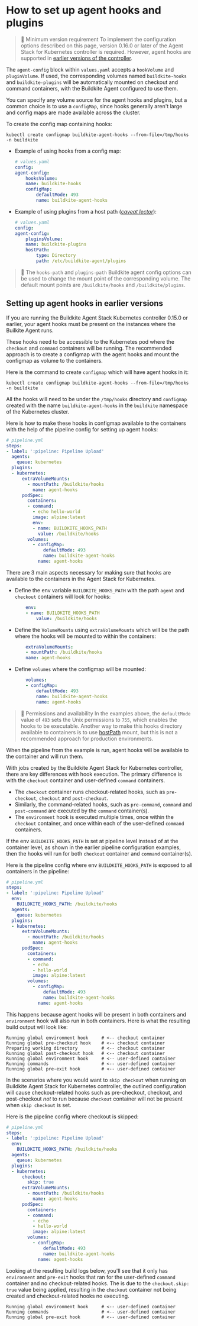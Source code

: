 # How to set up agent hooks and plugins

> 📘 Minimum version requirement
> To implement the configuration options described on this page, version 0.16.0 or later of the Agent Stack for Kubernetes controller is required. However, agent hooks are supported in [earlier versions of the controller](#setting-up-agent-hooks-in-earlier-versions).

The `agent-config` block within `values.yaml` accepts a `hookVolume` and `pluginVolume`. If used, the corresponding volumes named `buildkite-hooks` and `buildkite-plugins` will be automatically mounted on checkout and command containers, with the Buildkite Agent configured to use them.

You can specify any volume source for the agent hooks and plugins, but a common choice is to use a `configMap`, since hooks generally aren't large and config maps are made available across the cluster.

To create the config map containing hooks:

```shell
kubectl create configmap buildkite-agent-hooks --from-file=/tmp/hooks -n buildkite
```

- Example of using hooks from a config map:

    ```yaml
    # values.yaml
    config:
    agent-config:
        hooksVolume:
        name: buildkite-hooks
        configMap:
            defaultMode: 493
            name: buildkite-agent-hooks
    ```

- Example of using plugins from a host path ([_caveat lector_](https://kubernetes.io/docs/concepts/storage/volumes/#hostpath)):

    ```yaml
    # values.yaml
    config:
    agent-config:
        pluginsVolume:
        name: buildkite-plugins
        hostPath:
            type: Directory
            path: /etc/buildkite-agent/plugins
    ```

> 📘
> The `hooks-path` and `plugins-path` Buildkite agent config options can be used to change the mount point of the corresponding volume. The default mount points are `/buildkite/hooks` and `/buildkite/plugins`.

## Setting up agent hooks in earlier versions

If you are running the Buildkite Agent Stack Kubernetes controller 0.15.0 or earlier, your agent hooks must be present on the instances where the Builkite Agent runs.

These hooks need to be accessible to the Kubernetes pod where the `checkout` and `command` containers will be running. The recommended approach is to create a configmap with the agent hooks and mount the configmap as volume to the containers.

Here is the command to create `configmap` which will have agent hooks in it:

```shell
kubectl create configmap buildkite-agent-hooks --from-file=/tmp/hooks -n buildkite
```

All the hooks will need to be under the `/tmp/hooks` directory and `configmap` created with the name `buildkite-agent-hooks` in the `buildkite` namespace of the Kubernetes cluster.

Here is how to make these hooks in configmap available to the containers with the help of the pipeline config for setting up agent hooks:

```yaml
# pipeline.yml
steps:
- label: ':pipeline: Pipeline Upload'
  agents:
    queue: kubernetes
  plugins:
  - kubernetes:
      extraVolumeMounts:
        - mountPath: /buildkite/hooks
          name: agent-hooks
      podSpec:
        containers:
        - command:
          - echo hello-world
          image: alpine:latest
          env:
          - name: BUILDKITE_HOOKS_PATH
            value: /buildkite/hooks
        volumes:
          - configMap:
              defaultMode: 493
              name: buildkite-agent-hooks
            name: agent-hooks
```

There are 3 main aspects necessary for making sure that hooks are available to the containers in the Agent Stack for Kubernetes.

- Define the env variable `BUILDKITE_HOOKS_PATH` with the path `agent` and `checkout` containers will look for hooks:

    ```yaml
        env:
        - name: BUILDKITE_HOOKS_PATH
            value: /buildkite/hooks
    ```

- Define the `VolumeMounts` using `extraVolumeMounts` which will be the path where the hooks will be mounted to within the containers:

    ```yaml
        extraVolumeMounts:
        - mountPath: /buildkite/hooks
        name: agent-hooks
    ```

- Define `volumes` where the configmap will be mounted:

    ```yaml
        volumes:
        - configMap:
            defaultMode: 493
            name: buildkite-agent-hooks
            name: agent-hooks
    ```

> 📘 Permissions and availability
> In the examples above, the `defaultMode` value of `493` sets the Unix permissions to `755`, which enables the hooks to be executable. Another way to make this hooks directory available to containers is to use [hostPath](https://kubernetes.io/docs/concepts/storage/volumes/#hostpath) mount, but this is not a recommended approach for production environments.

When the pipeline from the example is run, agent hooks will be available to the container and will run them.

With jobs created by the Buildkite Agent Stack for Kubernetes controller, there are key differences with hook execution. The primary difference is with the `checkout` container and user-defined `command` containers.

- The `checkout` container runs checkout-related hooks, such as `pre-checkout`, `checkout` and `post-checkout`.
- Similarly, the command-related hooks, such as `pre-command`, `command` and `post-command` are executed by the `command` container(s).
- The `environment` hook is executed multiple times, once within the `checkout` container, and once within each of the user-defined `command` containers.

If the env `BUILDKITE_HOOKS_PATH` is set at pipeline level instead of at the container level, as shown in the earlier pipeline configuration examples, then the hooks will run for both `checkout` container and `command` container(s).

Here is the pipeline config where env `BUILDKITE_HOOKS_PATH` is exposed to all containers in the pipeline:

```yaml
# pipeline.yml
steps:
- label: ':pipeline: Pipeline Upload'
  env:
    BUILDKITE_HOOKS_PATH: /buildkite/hooks
  agents:
    queue: kubernetes
  plugins:
  - kubernetes:
      extraVolumeMounts:
        - mountPath: /buildkite/hooks
          name: agent-hooks
      podSpec:
        containers:
        - command:
          - echo
          - hello-world
          image: alpine:latest
        volumes:
          - configMap:
              defaultMode: 493
              name: buildkite-agent-hooks
            name: agent-hooks
```

This happens because agent hooks will be present in both containers and `environment` hook will also run in both containers. Here is what the resulting build output will look like:

```
Running global environment hook     # <-- checkout container
Running global pre-checkout hook    # <-- checkout container
Preparing working directory         # <-- checkout container
Running global post-checkout hook   # <-- checkout container
Running global environment hook     # <-- user-defined container
Running commands                    # <-- user-defined container
Running global pre-exit hook        # <-- user-defined container
```

In the scenarios where you would want to `skip checkout` when running on Buildkite Agent Stack for Kubernetes controller, the outlined configuration will cause checkout-related hooks such as pre-checkout, checkout, and post-checkout _not_ to run because `checkout` container will not be present when `skip checkout` is set.

Here is the pipeline config where checkout is skipped:

```yaml
# pipeline.yml
steps:
- label: ':pipeline: Pipeline Upload'
  env:
    BUILDKITE_HOOKS_PATH: /buildkite/hooks
  agents:
    queue: kubernetes
  plugins:
  - kubernetes:
      checkout:
        skip: true
      extraVolumeMounts:
        - mountPath: /buildkite/hooks
          name: agent-hooks
      podSpec:
        containers:
        - command:
          - echo
          - hello-world
          image: alpine:latest
        volumes:
          - configMap:
              defaultMode: 493
              name: buildkite-agent-hooks
            name: agent-hooks
```

Looking at the resulting build logs below, you'll see that it only has `environment` and `pre-exit` hooks that ran for the user-defined `command` container and no checkout-related hooks. The is due to the `checkout.skip: true` value being applied, resulting in the `checkout` container not being created and checkout-related hooks no executing.

```
Running global environment hook     # <-- user-defined container
Running commands                    # <-- user-defined container
Running global pre-exit hook        # <-- user-defined container
```
